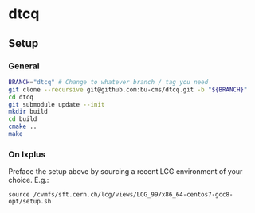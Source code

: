 # dtcq

## Setup

### General
```bash
BRANCH="dtcq" # Change to whatever branch / tag you need
git clone --recursive git@github.com:bu-cms/dtcq.git -b "${BRANCH}"
cd dtcq
git submodule update --init
mkdir build
cd build
cmake ..
make
```

### On lxplus

Preface the setup above by sourcing a recent LCG environment of your choice. E.g.:

```
source /cvmfs/sft.cern.ch/lcg/views/LCG_99/x86_64-centos7-gcc8-opt/setup.sh
```
